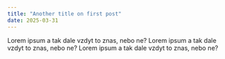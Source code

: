 ```yaml
---
title: "Another title on first post"
date: 2025-03-31
---
```

Lorem ipsum a tak dale vzdyt to znas, nebo ne? 
Lorem ipsum a tak dale vzdyt to znas, nebo ne? 
Lorem ipsum a tak dale vzdyt to znas, nebo ne?
